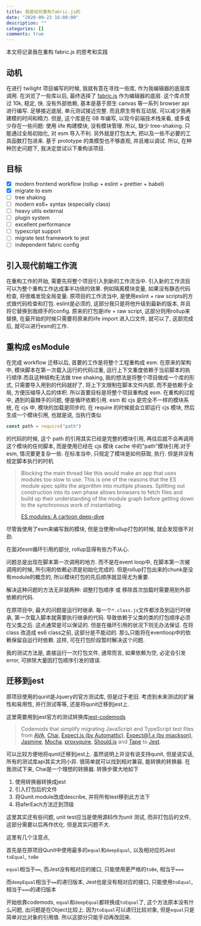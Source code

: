 ```yaml
---
title: 我是如何重构fabric.js的
date: "2020-09-23 16:00:00"
description: ""
categories: []
comments: true
---
```


本文将记录我在重构 fabric.js 的思考和实践

## 动机

在进行 twilight 项目编写的时候, 我就有意在寻找一些库, 作为我编辑器的底层库调用. 在浏览了一些库以后, 最终选择了 [fabric.js](fabricjs.com) 作为编辑器的底层. 这个库点赞过 10k, 稳定, 快. 没有外部依赖, 基本是基于原生 canvas 等一系列 browser api 进行编写. 足够接近底层, 单元测试接近完整. 而且原生带有互动层, 可以减少我再建模的时间和精力. 但是, 这个库是在 08 年编写, 以现今前端技术栈来看, 或多或少存在一些问题: 使用 iife 构建模块, 没有模块管理. 所以, 缺少 tree-shaking. 只能通过全局初始化, 对 esm 导入不利. 另外就是打包太大, 把以及一些不必要的工具函数打包进来. 基于 prototype 的类模型也不够直观, 并且难以调试. 所以, 在种种历史问题下, 我决定尝试以下重构该项目.

## 目标

- [x] modern frontend workflow (rollup + eslint + prettier + babel)
- [x] migrate to esm 
- [ ] tree shaking
- [ ] modern es6+ syntax (especially class)
- [ ] heavy utils external
- [ ] plugin system
- [ ] excellent performance
- [ ] typescript support
- [ ] migrate test framework to jest
- [ ] independent fabric config

##  引入现代前端工作流

在重构工作的开始, 需要先将整个项目引入到新的工作流当中. 引入新的工作流目可以为整个重构工作达成事半功倍的效果. 例如隔离模块变量, 如果没有静态代码检查, 将很难发现全局变量. 原项目的工作流当中, 是使用eslint + raw scripts的方式做代码检查和打包. eslint是必须的, 这部分我只是将他升级到最新的版本, 并且将它替换到我顺手的config. 原来的打包是iife + raw script, 这部分则用rollup来替换, 在最开始的时候只需要将原来的iife import 进入口文件, 就可以了, 这部完成后, 就可以进行esm的工作.

## 重构成 esModule

在完成 workflow 迁移以后, 首要的工作是将整个工程重构成 esm. 在原来的架构中, 模块脚本在第一次载入运行的代码过重, 运行上下文重度依赖于当前脚本的执行顺序.而且这种结构无法做 tree shaking, 我的想法是将整个项目做成一个库的形式, 只需要导入用到的代码就好了, 将上下文限制在脚本文件内部, 而不是依赖于全局, 方便压缩导入后的体积. 所以首要目标是将整个项目重构成 esm. 在重构的过程中, 遇到的最棘手的问题, 便是循环依赖引用. esm 和 cjs 是完全不一样的模块系统, 在 cjs 中, 模块的加载是同步的, 在 require 的时候就会立即运行 cjs 模块, 然后生成一个模块引用, 也就是说, 当执行类似

```js
const path = require("path")
```

的代码的时候, 这个 path 的引用其实已经是完整的模块引用, 再往后就不会再调用这个模块的任何脚本, 而是使用已经在 cjs 模块 cache 中的"path"模块引用.对于 esm, 情况要更复杂一些. 在标准当中, 只规定了模块是如何获取, 执行. 但是并没有规定脚本执行的时机

> Blocking the main thread like this would make an app that uses modules too slow to use. This is one of the reasons that the ES module spec splits the algorithm into multiple phases. Splitting out construction into its own phase allows browsers to fetch files and build up their understanding of the module graph before getting down to the synchronous work of instantiating.
>
> [ES modules: A cartoon deep-dive](https://hacks.mozilla.org/2018/03/es-modules-a-cartoon-deep-dive/)

尽管我使用了esm来编写我的模块, 但是当使用rollup打包的时候, 就会发现很不对劲.

在面对esm循环引用的部分, rollup显得有些力不从心.

问题总是出现在脚本第一次调用的地方. 而不是在event loop中, 在脚本第一次被调用的时候, 所引用的依赖必须是初始化完成的. 但是rollup打包出来的chunk是没有module的概念的, 所以模块打包的先后顺序就显得尤为重要.

解决这种问题的方法无非就两种: 调整打包顺序 或 移除首次加载时需要用到外部依赖的代码. 

在原项目中, 最大的问题是运行时继承. 每一个`*.class.js`文件都涉及到运行时继承, 第一次载入脚本就需要执行继承的代码. 导致依赖于父类的类的打包顺序必须在父类之后. 这点通常是可以保证的. 但是在循环引用的状况下则无办法保证. 在将class 改造成 es6 class之前, 这部分是不能动的. 那么只能将在eventloop中的依赖保留自运行时依赖. 这样, 可在打包阶段暂时解决这个问题. 

我的测试方法是, 直接运行一次打包文件, 通常而言, 如果依赖为空, 必定会引发error, 可排除大量因打包顺序引发的错误.

## 迁移到jest

原项目使用的qunit是Jquery的官方测试库, 但是过于老旧. 考虑到未来测试的扩展性和易用性, 并行测试等等, 还是将qunit迁移到jest上.

这里需要用到jest官方的测试转换库[jest-codemods](https://github.com/skovhus/jest-codemods)

> Codemods that simplify migrating JavaScript and TypeScript test files from [AVA](https://github.com/avajs/ava), [Chai](https://github.com/chaijs/chai), [Expect.js (by Automattic)](https://github.com/Automattic/expect.js), [Expect@1.x (by mjackson)](https://github.com/mjackson/expect), [Jasmine](https://github.com/jasmine/jasmine), [Mocha](https://github.com/mochajs/mocha), [proxyquire](https://github.com/thlorenz/proxyquire), [Should.js](https://github.com/tj/should.js/) and [Tape](https://github.com/substack/tape) to [Jest](https://facebook.github.io/jest/).

可以比较方便地将qunit迁移到jest上. 虽然说明上并没有说支持qunit, 但是说实话, 所有的测试库api其实大同小异. 很简单就可以找到相对兼容, 能转换的转换器. 在我测试下来, Chai是一个理想的转换器. 转换步骤大地如下

1. 使用转换器转换成jest
2. 引入打包后的文件
3. 将Qunit.module改成describe, 并将所有test移到此方法下
4. 将aferEach方法迁到顶级

这里其实还有些问题, unit test应当是使用源码作为unit 测试, 而非打包后的文件, 这部分需要以后再作优化. 但是其实问题不大.

这里有几个注意点,

首先是在原项目Qunit中使用最多的`equal`和`deepEqual`, 以及相对应的Jest `toEqual`, `toBe`

`equal`相当于`==`, 而Jest没有相对应的接口, 只能使用更严格的`toBe`, 相当于`===`

而`deepEqual`相当于`==`的递归版本, Jest也是没有相对应的接口, 只能使用`toEqual`, 相当于`===`的递归版本

开始依靠codemods, `equal`和`deepEqual`都转换成`toEqual`了, 这个方法原本没有什么问题, 出问题是在Object比较上. 因为`toEqual`可以递归比较对象, 但是`equal`只是简单对比对象的引用值. 所以这部分只能手动再改回来.
